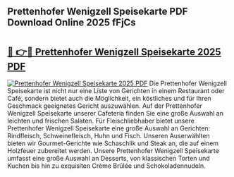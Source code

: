 ## Prettenhofer Wenigzell Speisekarte PDF Download Online 2025 fFjCs

# <h2><a href="http://gc8ucmr.nevu.top/?p=Prettenhofer+Wenigzell+Speisekarte">🔗 👉🔴 Prettenhofer Wenigzell Speisekarte 2025 PDF</a></h2>

[![Prettenhofer Wenigzell Speisekarte 2025 PDF](https://i.imgur.com/dBaPXMq.png)](http://gc8ucmr.nevu.top/?p=Prettenhofer+Wenigzell+Speisekarte)
Die Prettenhofer Wenigzell Speisekarte ist nicht nur eine Liste von Gerichten in einem Restaurant oder Café, sondern bietet auch die Möglichkeit, ein köstliches und für Ihren Geschmack geeignetes Gericht auszuwählen. Auf der Prettenhofer Wenigzell Speisekarte unserer Cafeteria finden Sie eine große Auswahl an leichten und frischen Salaten. Für Fleischliebhaber bietet unsere Prettenhofer Wenigzell Speisekarte eine große Auswahl an Gerichten: Rindfleisch, Schweinefleisch, Huhn und Fisch. Unseren Auserwählten bieten wir Gourmet-Gerichte wie Schaschlik und Steak an, die auf einem Holzfeuer zubereitet werden. Unsere Prettenhofer Wenigzell Speisekarte umfasst eine große Auswahl an Desserts, von klassischen Torten und Kuchen bis hin zu exquisiten Crème Brûlée und Schokoladennudeln.
